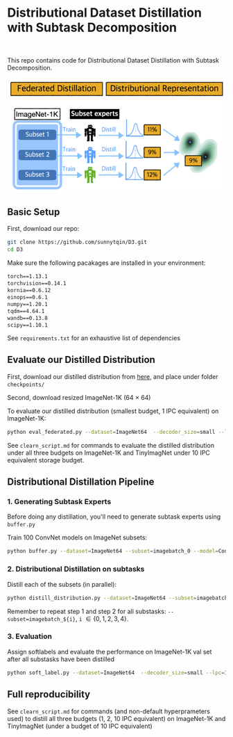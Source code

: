# Distributional Dataset Distillation with Subtask Decomposition

<!-- ### [Project Page](https://georgecazenavette.github.io/mtt-distillation/) | [Paper](https://arxiv.org/abs/2203.11932) -->
<br>

This repo contains code for Distributional Dataset Distillation with Subtask Decomposition. 

<img src='docs/D3_demo.png' width=600>

## Basic Setup

First, download our repo:
```bash
git clone https://github.com/sunnytqin/D3.git
cd D3
```

Make sure the following pacakages are installed in your environment:   
```
torch==1.13.1  
torchvision==0.14.1  
kornia==0.6.12  
einops==0.6.1  
numpy==1.20.1  
tqdm==4.64.1
wandb==0.13.8
scipy==1.10.1
```

See `requirements.txt` for an exhaustive list of dependencies

## Evaluate our Distilled Distribution
First, download our distilled distribution from [here](https://drive.google.com/drive/folders/10LhYDZ915HFHvd4JzYA5BGJX2A7jfG6t?usp=sharing), and place under folder `checkpoints/`

Second, download resized ImageNet-1K (64 $\times$ 64)

To evaluate our distilled distribution (smallest budget, 1 IPC equivalent) on ImageNet-1K: 
```bash
python eval_federated.py --dataset=ImageNet64  --decoder_size=small --lpc=1 --num_subtasks=5 --z_dim=64 --kernel_num=256 --lr_teacher=5.e-02 --num_eval=1 --eval_mode=S  --epoch_eval_train 2000 --soft_label --data_path={path_to_ImageNet64_dataset}
```

See `clearn_script.md` for commands to evaluate the distilled distribution under all three budgets on ImageNet-1K and TinyImagNet under 10 IPC equivalent storage budget.


## Distributional Distillation Pipeline

### 1. Generating Subtask Experts
Before doing any distillation, you'll need to generate subtask experts using `buffer.py`

Train 100 ConvNet models on ImageNet subsets: 
```bash
python buffer.py --dataset=ImageNet64 --subset=imagebatch_0 --model=ConvNet --train_epochs=10 --num_experts=100 --save_interval 10 --buffer_path={custom_buffer_path} --data_path={path_to_ImageNet64_dataset} 
```

### 2. Distributional Distillation on subtasks 
Distill each of the subsets (in parallel):
```bash
python distill_distribution.py --dataset=ImageNet64 --subset=imagebatch_0 --decoder_size=small --lpc=1 --syn_steps=10 --expert_epochs=2 --max_start_epoch=27 --kernel_num=256 --lr_latent=3e-04 --lr_lr=1e-06 --lr_teacher=1e-02 --lr_decode=3e-04 --Iteration 10000 --num_eval=1 --eval_mode=S --epoch_eval_train 2000 --eval_it 200 --load_all --expt_name=small --buffer_path={custom_buffer_path} --data_path={path_to_ImageNet64_dataset}
```

Remember to repeat step 1 and step 2 for all substasks: `--subset=imagebatch_${i}`, `i` $\in \lbrace 0, 1, 2, 3, 4\rbrace$.

### 3. Evaluation
Assign softlabels and evaluate the performance on ImageNet-1K val set after all substasks have been distilled
```bash
python soft_label.py --dataset=ImageNet64  --decoder_size=small --lpc=1 --num_subtasks=5 --expert_epochs=9  --z_dim=64 --kernel_num=256 --lr_teacher=5.e-02 --num_eval=1 --eval_mode=S --epoch_eval_train 2000 --soft_label --buffer_path={custom_buffer_path}  --data_path={path_to_ImageNet64_dataset}
```

## Full reproducibility
See `clearn_script.md` for commands (and non-default hyperprameters used) to distill all three budgets (1, 2, 10 IPC equivalent) on ImageNet-1K and TinyImagNet (under a budget of 10 IPC equivalent)
